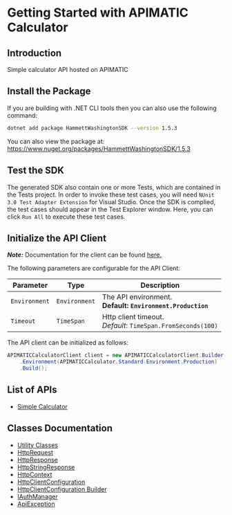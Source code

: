 
# Getting Started with APIMATIC Calculator

## Introduction

Simple calculator API hosted on APIMATIC

## Install the Package

If you are building with .NET CLI tools then you can also use the following command:

```bash
dotnet add package HammettWashingtonSDK --version 1.5.3
```

You can also view the package at:
https://www.nuget.org/packages/HammettWashingtonSDK/1.5.3

## Test the SDK

The generated SDK also contain one or more Tests, which are contained in the Tests project. In order to invoke these test cases, you will need `NUnit 3.0 Test Adapter Extension` for Visual Studio. Once the SDK is complied, the test cases should appear in the Test Explorer window. Here, you can click `Run All` to execute these test cases.

## Initialize the API Client

**_Note:_** Documentation for the client can be found [here.](https://www.github.com/ZahraN444/hammett-washington-dotnet-sdk/tree/1.5.3/doc/client.md)

The following parameters are configurable for the API Client:

| Parameter | Type | Description |
|  --- | --- | --- |
| `Environment` | `Environment` | The API environment. <br> **Default: `Environment.Production`** |
| `Timeout` | `TimeSpan` | Http client timeout.<br>*Default*: `TimeSpan.FromSeconds(100)` |

The API client can be initialized as follows:

```csharp
APIMATICCalculatorClient client = new APIMATICCalculatorClient.Builder()
    .Environment(APIMATICCalculator.Standard.Environment.Production)
    .Build();
```

## List of APIs

* [Simple Calculator](https://www.github.com/ZahraN444/hammett-washington-dotnet-sdk/tree/1.5.3/doc/controllers/simple-calculator.md)

## Classes Documentation

* [Utility Classes](https://www.github.com/ZahraN444/hammett-washington-dotnet-sdk/tree/1.5.3/doc/utility-classes.md)
* [HttpRequest](https://www.github.com/ZahraN444/hammett-washington-dotnet-sdk/tree/1.5.3/doc/http-request.md)
* [HttpResponse](https://www.github.com/ZahraN444/hammett-washington-dotnet-sdk/tree/1.5.3/doc/http-response.md)
* [HttpStringResponse](https://www.github.com/ZahraN444/hammett-washington-dotnet-sdk/tree/1.5.3/doc/http-string-response.md)
* [HttpContext](https://www.github.com/ZahraN444/hammett-washington-dotnet-sdk/tree/1.5.3/doc/http-context.md)
* [HttpClientConfiguration](https://www.github.com/ZahraN444/hammett-washington-dotnet-sdk/tree/1.5.3/doc/http-client-configuration.md)
* [HttpClientConfiguration Builder](https://www.github.com/ZahraN444/hammett-washington-dotnet-sdk/tree/1.5.3/doc/http-client-configuration-builder.md)
* [IAuthManager](https://www.github.com/ZahraN444/hammett-washington-dotnet-sdk/tree/1.5.3/doc/i-auth-manager.md)
* [ApiException](https://www.github.com/ZahraN444/hammett-washington-dotnet-sdk/tree/1.5.3/doc/api-exception.md)

